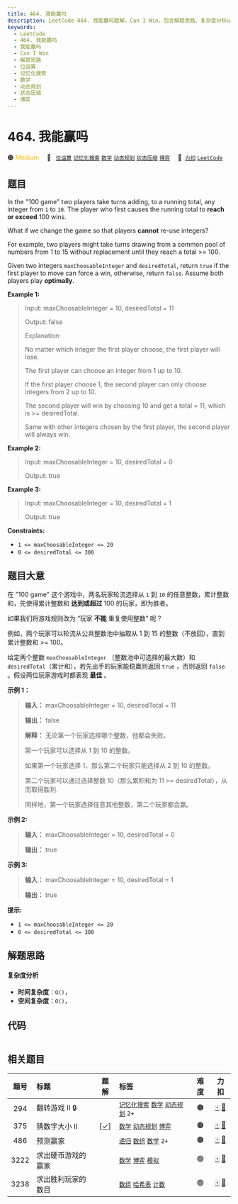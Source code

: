 ```yaml
---
title: 464. 我能赢吗
description: LeetCode 464. 我能赢吗题解，Can I Win，包含解题思路、复杂度分析以及完整的 JavaScript 代码实现。
keywords:
  - LeetCode
  - 464. 我能赢吗
  - 我能赢吗
  - Can I Win
  - 解题思路
  - 位运算
  - 记忆化搜索
  - 数学
  - 动态规划
  - 状态压缩
  - 博弈
---
```


# 464. 我能赢吗

🟠 <font color=#ffb800>Medium</font>&emsp; 🔖&ensp; [`位运算`](/tag/bit-manipulation.md) [`记忆化搜索`](/tag/memoization.md) [`数学`](/tag/math.md) [`动态规划`](/tag/dynamic-programming.md) [`状态压缩`](/tag/bitmask.md) [`博弈`](/tag/game-theory.md)&emsp; 🔗&ensp;[`力扣`](https://leetcode.cn/problems/can-i-win) [`LeetCode`](https://leetcode.com/problems/can-i-win)

## 题目

In the "100 game" two players take turns adding, to a running total, any
integer from `1` to `10`. The player who first causes the running total to
**reach or exceed** 100 wins.

What if we change the game so that players **cannot** re-use integers?

For example, two players might take turns drawing from a common pool of
numbers from 1 to 15 without replacement until they reach a total >= 100.

Given two integers `maxChoosableInteger` and `desiredTotal`, return `true` if
the first player to move can force a win, otherwise, return `false`. Assume
both players play **optimally**.



**Example 1:**

> Input: maxChoosableInteger = 10, desiredTotal = 11
> 
> Output: false
> 
> Explanation:
> 
> No matter which integer the first player choose, the first player will lose.
> 
> The first player can choose an integer from 1 up to 10.
> 
> If the first player choose 1, the second player can only choose integers from 2 up to 10.
> 
> The second player will win by choosing 10 and get a total = 11, which is >= desiredTotal.
> 
> Same with other integers chosen by the first player, the second player will always win.

**Example 2:**

> Input: maxChoosableInteger = 10, desiredTotal = 0
> 
> Output: true

**Example 3:**

> Input: maxChoosableInteger = 10, desiredTotal = 1
> 
> Output: true

**Constraints:**

  * `1 <= maxChoosableInteger <= 20`
  * `0 <= desiredTotal <= 300`


## 题目大意

在 "100 game" 这个游戏中，两名玩家轮流选择从 `1` 到 `10` 的任意整数，累计整数和，先使得累计整数和 **达到或超过**   100
的玩家，即为胜者。

如果我们将游戏规则改为 “玩家 **不能** 重复使用整数” 呢？

例如，两个玩家可以轮流从公共整数池中抽取从 1 到 15 的整数（不放回），直到累计整数和 >= 100。

给定两个整数 `maxChoosableInteger` （整数池中可选择的最大数）和 `desiredTotal`（累计和），若先出手的玩家能稳赢则返回
`true` ，否则返回 `false` 。假设两位玩家游戏时都表现 **最佳** 。



**示例 1：**

> 
> 
> 
> 
> 
> **输入：** maxChoosableInteger = 10, desiredTotal = 11
> 
> **输出：** false
> 
> **解释：** 无论第一个玩家选择哪个整数，他都会失败。
> 
> 第一个玩家可以选择从 1 到 10 的整数。
> 
> 如果第一个玩家选择 1，那么第二个玩家只能选择从 2 到 10 的整数。
> 
> 第二个玩家可以通过选择整数 10（那么累积和为 11 >= desiredTotal），从而取得胜利.
> 
> 同样地，第一个玩家选择任意其他整数，第二个玩家都会赢。
> 
> 

**示例 2:**

> 
> 
> 
> 
> 
> **输入：** maxChoosableInteger = 10, desiredTotal = 0
> 
> **输出：** true
> 
> 

**示例 3:**

> 
> 
> 
> 
> 
> **输入：** maxChoosableInteger = 10, desiredTotal = 1
> 
> **输出：** true
> 
> 



**提示:**

  * `1 <= maxChoosableInteger <= 20`
  * `0 <= desiredTotal <= 300`


## 解题思路

#### 复杂度分析

- **时间复杂度**：`O()`，
- **空间复杂度**：`O()`，

## 代码

```javascript

```

## 相关题目

<!-- prettier-ignore -->
| 题号 | 标题 | 题解 | 标签 | 难度 | 力扣 |
| :------: | :------ | :------: | :------ | :------: | :------: |
| 294 | 翻转游戏 II 🔒 |  |  [`记忆化搜索`](/tag/memoization.md) [`数学`](/tag/math.md) [`动态规划`](/tag/dynamic-programming.md) `2+` | 🟠 | [🀄️](https://leetcode.cn/problems/flip-game-ii) [🔗](https://leetcode.com/problems/flip-game-ii) |
| 375 | 猜数字大小 II | [[✓]](/problem/0375.md) |  [`数学`](/tag/math.md) [`动态规划`](/tag/dynamic-programming.md) [`博弈`](/tag/game-theory.md) | 🟠 | [🀄️](https://leetcode.cn/problems/guess-number-higher-or-lower-ii) [🔗](https://leetcode.com/problems/guess-number-higher-or-lower-ii) |
| 486 | 预测赢家 |  |  [`递归`](/tag/recursion.md) [`数组`](/tag/array.md) [`数学`](/tag/math.md) `2+` | 🟠 | [🀄️](https://leetcode.cn/problems/predict-the-winner) [🔗](https://leetcode.com/problems/predict-the-winner) |
| 3222 | 求出硬币游戏的赢家 |  |  [`数学`](/tag/math.md) [`博弈`](/tag/game-theory.md) [`模拟`](/tag/simulation.md) | 🟢 | [🀄️](https://leetcode.cn/problems/find-the-winning-player-in-coin-game) [🔗](https://leetcode.com/problems/find-the-winning-player-in-coin-game) |
| 3238 | 求出胜利玩家的数目 |  |  [`数组`](/tag/array.md) [`哈希表`](/tag/hash-table.md) [`计数`](/tag/counting.md) | 🟢 | [🀄️](https://leetcode.cn/problems/find-the-number-of-winning-players) [🔗](https://leetcode.com/problems/find-the-number-of-winning-players) |